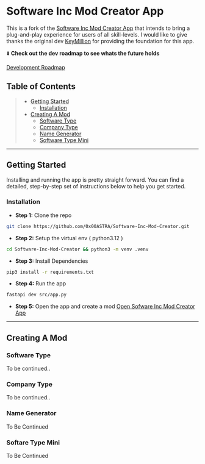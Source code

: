# Software Inc Mod Creator App

This is a fork of the [Software Inc Mod Creator App]("https://github.com/KeyMillion/Software-Inc-Mod-Creator") that intends to bring a plug-and-play experience for users of all skill-levels. I would like to give thanks the original dev [KeyMillion]("https://github.com/KeyMillion") for providing the foundation for this app. 

⬇️ **Check out the dev roadmap to see whats the future holds**

[Development Roadmap]("https://trello.com/invite/b/67b04d343e8125f3c3b86cf7/ATTIae9cb82c3ac9c18a87bf807821e8e70863CB36B4/simca-dev-roadmap")

## Table of Contents

>- [Getting Started](#getting-started)
>    - [Installation](#installation)
>- [Creating A Mod](#creating-a-mod)
>    - [Software Type](#software-type)
>    - [Company Type](#company-type)
>    - [Name Generator](#name-generator)
>    - [Software Type Mini](#softare-type-mini)

---

## Getting Started

Installing and running the app is pretty straight forward. You can find a detailed, step-by-step set of instructions below to help you get started.

### Installation

- **Step 1:** Clone the repo
```bash
git clone https://github.com/0x00ASTRA/Software-Inc-Mod-Creator.git
```
- **Step 2:** Setup the virtual env ( python3.12 )
```bash
cd Software-Inc-Mod-Creator && python3 -m venv .venv
``` 
- **Step 3:** Install Dependencies
```bash
pip3 install -r requirements.txt
```
- **Step 4:** Run the app
```bash
fastapi dev src/app.py
```
- **Step 5:** Open the app and create a mod
[Open Sofware Inc Mod Creator App]("http://localhost:8000/")

---

## Creating A Mod

### Software Type
To be continued..

### Company Type
To be continued..

### Name Generator
To Be Continued

### Softare Type Mini
To Be Continued